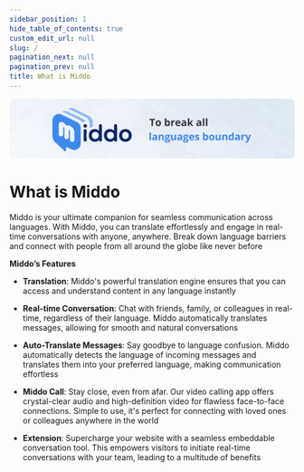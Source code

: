 ```yaml
---
sidebar_position: 1
hide_table_of_contents: true
custom_edit_url: null
slug: /
pagination_next: null
pagination_prev: null
title: What is Middo
---
```

![What is Middo](./img/what-is-middo.png)

# What is Middo

Middo is your ultimate companion for seamless communication across languages. With Middo, you can translate effortlessly and engage in real-time conversations with anyone, anywhere. Break down language barriers and connect with people from all around the globe like never before

**Middo’s Features**

- **Translation**: Middo's powerful translation engine ensures that you can access and understand content in any language instantly

- **Real-time Conversation**: Chat with friends, family, or colleagues in real-time, regardless of their language. Middo automatically translates messages, allowing for smooth and natural conversations

- **Auto-Translate Messages**: Say goodbye to language confusion. Middo automatically detects the language of incoming messages and translates them into your preferred language, making communication effortless

- **Middo Call**: Stay close, even from afar. Our video calling app offers crystal-clear audio and high-definition video for flawless face-to-face connections. Simple to use, it's perfect for connecting with loved ones or colleagues anywhere in the world

- **Extension**: Supercharge your website with a seamless embeddable conversation tool. This empowers visitors to initiate real-time conversations with your team, leading to a multitude of benefits
